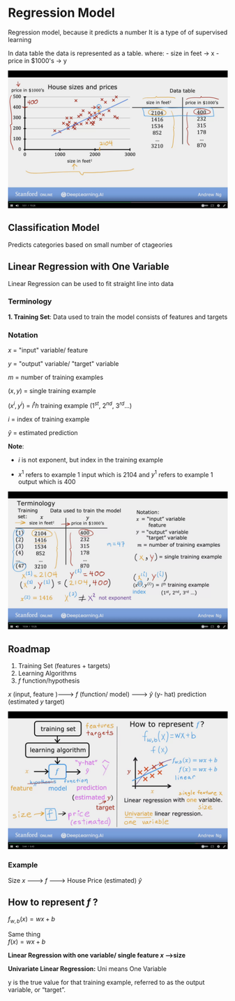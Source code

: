 # Regression Model

Regression model, because it predicts a number
It is a type of of supervised learning

In data table the data is represented as a table.
where:
    - size in feet  -> x
    - price in $1000's -> y

![image of Unsupervised Learning](images/Regression-Model.png)

## Classification Model

Predicts categories based on small number of ctageories

## Linear Regression with One Variable

Linear Regression can be used to fit straight line into data

### Terminology

**1. Training Set**: Data used to train the model consists of features and targets

### Notation

$x$ = "input" variable/ feature

$y$ = "output" variable/ "target" variable

$m$ = number of training examples

$(x, y)$ = single training example

$(x^{i}, y^{i})$ = $i^th$ training example ($1^{st}$, $2^{nd}$, $3^{rd}$...)

$i$ = index of training example

$ŷ$ = estimated prediction

**Note**:

* $i$ is not exponent, but index in the training example

* $x^{1}$ refers to example 1 input which is 2104
and $y^{1}$ refers to example 1 output which is 400

![image of Terminology](images/Terminology.png)

## Roadmap

1. Training Set (features + targets)
2. Learning Algorithms
3. $f$  function/hypothesis

$x$ (input, feature )---> $f$ (function/ model) ---> $ŷ$ (y- hat) prediction (estimated $y$ target)

![image of Training Graph](images/Training-Graph.png)

### Example

Size $x$ ---> $f$ --->  House Price (estimated) $ŷ$

## How to represent $f$ ?

$f_{w,b}(x) = wx + b$

Same thing
</br>
$f(x) = wx + b$

**Linear Regression with one variable/ single feature _x_ -->size**

**Univariate Linear Regression:** Uni means One Variable

y is the true value for that training example, referred to as the output variable, or “target”.
